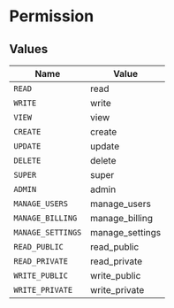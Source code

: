 # Permission


## Values

| Name              | Value             |
| ----------------- | ----------------- |
| `READ`            | read              |
| `WRITE`           | write             |
| `VIEW`            | view              |
| `CREATE`          | create            |
| `UPDATE`          | update            |
| `DELETE`          | delete            |
| `SUPER`           | super             |
| `ADMIN`           | admin             |
| `MANAGE_USERS`    | manage_users      |
| `MANAGE_BILLING`  | manage_billing    |
| `MANAGE_SETTINGS` | manage_settings   |
| `READ_PUBLIC`     | read_public       |
| `READ_PRIVATE`    | read_private      |
| `WRITE_PUBLIC`    | write_public      |
| `WRITE_PRIVATE`   | write_private     |